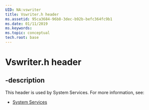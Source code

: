 ```yaml
---
UID: NA:vswriter
title: Vswriter.h header
ms.assetid: 95ca3684-96b8-3dec-b92b-befc364fc9b1
ms.date: 01/11/2019
ms.keywords: 
ms.topic: conceptual
tech.root: base
---
```


# Vswriter.h header


## -description


This header is used by System Services. For more information, see:

- [System Services](../_base/index.md)

